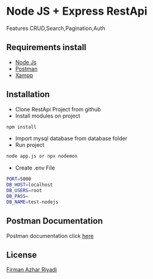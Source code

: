 # Node JS + Express RestApi
Features CRUD,Search,Pagination,Auth

## Requirements install
- [Node Js](https://nodejs.org/en/)
- [Postman](https://www.postman.com/downloads/)
- [Xampp](https://www.apachefriends.org/download.html)

## Installation
- Clone RestApi Project from github
- Install modules on project
```bash
npm install
```
- Import mysql database from database folder
- Run project 
```bash
node app.js or npx nodemon
```
- Create .env File
```bash
PORT=5000
DB_HOST=localhost
DB_USERS=root
DB_PASS=
DB_NAME=test-nodejs
```
## Postman Documentation

Postman documentation click [here](https://documenter.getpostman.com/view/13758133/TzRYc4U6)

## License
[Firman Azhar Riyadi](https://github.com/FirmanAzharR)